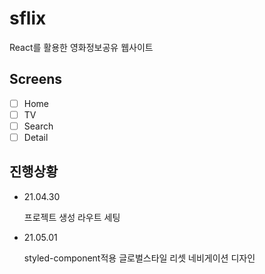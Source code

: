# sflix

React를 활용한 영화정보공유 웹사이트

## Screens

- [ ] Home
- [ ] TV
- [ ] Search
- [ ] Detail

## 진행상황

- 21.04.30

  프로젝트 생성
  라우트 세팅

- 21.05.01

  styled-component적용
  글로벌스타일 리셋
  네비게이션 디자인
